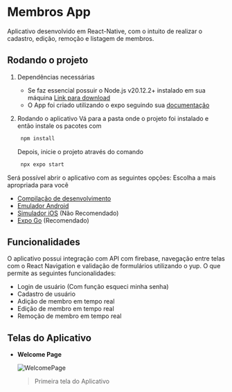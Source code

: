 # Membros App

Aplicativo desenvolvido em React-Native, com o intuito de realizar o cadastro, edição, remoção e listagem de membros.

## Rodando o projeto

1. Dependências necessárias
   - Se faz essencial possuir o Node.js v20.12.2+ instalado em sua máquina [Link para download](https://nodejs.org/en)
   - O App foi criado utilizando o expo seguindo sua [documentação](https://docs.expo.dev/get-started/set-up-your-environment/)

2. Rodando o aplicativo
   Vá para a pasta onde o projeto foi instalado e então instale os pacotes com
   ```bash
    npm install
   ```
   Depois, inicie o projeto através do comando
   ```bash
    npx expo start
   ```
Será possível abrir o aplicativo com as seguintes opções:
   Escolha a mais apropriada para você
- [Compilação de desenvolvimento](https://docs.expo.dev/develop/development-builds/introduction/)
- [Emulador Android](https://docs.expo.dev/workflow/android-studio-emulator/)
- [Simulador iOS](https://docs.expo.dev/workflow/ios-simulator/) (Não Recomendado)
- [Expo Go](https://expo.dev/go) (Recomendado)

## Funcionalidades
   O aplicativo possui integração com API com firebase, navegação entre telas com o React Navigation e validação de formulários utilizando o yup. O que permite as seguintes funcionalidades: 
   - Login de usuário (Com função esqueci minha senha)
   - Cadastro de usuário 
   - Adição de membro em tempo real
   - Edição de membro em tempo real
   - Remoção de membro em tempo real
## Telas do Aplicativo
 - **Welcome Page**

    ![WelcomePage](https://github.com/MilitaoPedro/MembersApp/assets/102882308/38c788f4-5503-40ca-b723-58e170e2b27e)

   > Primeira tela do Aplicativo 

